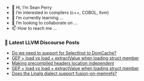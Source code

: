 - 👋 Hi, I’m Sean Perry
- 👀 I’m interested in compilers (c++, COBOL, llvm)
- 🌱 I’m currently learning ...
- 💞️ I’m looking to collaborate on ...
- 📫 How to reach me ...

<!---
s66perry/s66perry is a ✨ special ✨ repository because its `README.md` (this file) appears on your GitHub profile.
You can click the Preview link to take a look at your changes.
--->
### 📕 Latest LLVM Discourse Posts

<!-- DISCOURSE-LLVM:START -->
- [Do we need to support for SelectInst to DomCache?](https://discourse.llvm.org/t/do-we-need-to-support-for-selectinst-to-domcache/78662#post_2)
- [GEP + load vs load + extractValue when loading struct member](https://discourse.llvm.org/t/gep-load-vs-load-extractvalue-when-loading-struct-member/78645#post_4)
- [Making precompiled headers location independent](https://discourse.llvm.org/t/making-precompiled-headers-location-independent/78648#post_15)
- [GEP + load vs load + extractValue when loading struct member](https://discourse.llvm.org/t/gep-load-vs-load-extractvalue-when-loading-struct-member/78645#post_3)
- [Does the Linalg dialect support fusion-on-memrefs?](https://discourse.llvm.org/t/does-the-linalg-dialect-support-fusion-on-memrefs/78654#post_5)
<!-- DISCOURSE-LLVM:END -->
